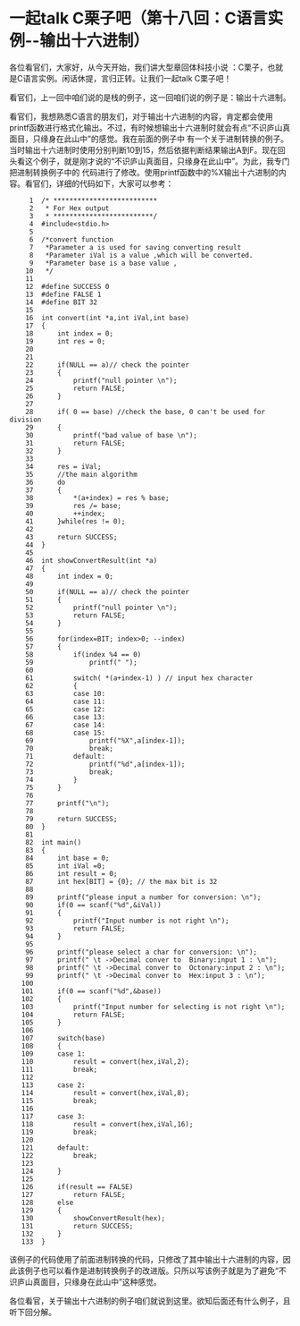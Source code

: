 # 一起talk C栗子吧（第十八回：C语言实例--输出十六进制）

各位看官们，大家好，从今天开始，我们讲大型章回体科技小说 ：C栗子，也就是C语言实例。闲话休提，言归正转。让我们一起talk C栗子吧！ 

看官们，上一回中咱们说的是栈的例子，这一回咱们说的例子是：输出十六进制。

看官们，我想熟悉C语言的朋友们，对于输出十六进制的内容，肯定都会使用printf函数进行格式化输出。不过，有时候想输出十六进制时就会有点“不识庐山真面目，只缘身在此山中”的感觉。我在前面的例子中
有一个关于进制转换的例子。当时输出十六进制时使用分别判断10到15，然后依据判断结果输出A到F。现在回头看这个例子，就是刚才说的“不识庐山真面目，只缘身在此山中”。为此，我专门把进制转换例子中的
代码进行了修改。使用printf函数中的%X输出十六进制的内容。看官们，详细的代码如下，大家可以参考：
```
     1	/* **************************
     2	 * For Hex output
     3	 * *************************/
     4	#include<stdio.h>
     5	
     6	/*convert function
     7	 *Parameter a is used for saving converting result
     8	 *Parameter iVal is a value ,which will be converted.
     9	 *Parameter base is a base value ,
    10	 */
    11	
    12	#define SUCCESS 0
    13	#define FALSE 1
    14	#define BIT 32
    15	
    16	int convert(int *a,int iVal,int base)
    17	{
    18		int index = 0;
    19		int res = 0;
    20	
    21	
    22		if(NULL == a)// check the pointer
    23		{
    24			printf("null pointer \n");
    25			return FALSE;
    26		}
    27		
    28		if( 0 == base) //check the base, 0 can't be used for division
    29		{
    30			printf("bad value of base \n");
    31			return FALSE;
    32		}
    33	
    34		res = iVal;
    35		//the main algorithm
    36		do
    37		{
    38			*(a+index) = res % base;
    39			res /= base;
    40			++index;
    41		}while(res != 0);
    42	
    43		return SUCCESS;
    44	}
    45	
    46	int showConvertResult(int *a)
    47	{
    48		int index = 0;
    49	
    50		if(NULL == a)// check the pointer
    51		{
    52			printf("null pointer \n");
    53			return FALSE;
    54		}
    55	
    56		for(index=BIT; index>0; --index)
    57		{
    58			if(index %4 == 0)
    59				printf(" ");
    60	
    61			switch( *(a+index-1) ) // input hex character
    62			{
    63			case 10:
    64			case 11:
    65			case 12:
    66			case 13:
    67			case 14:
    68			case 15:
    69				printf("%X",a[index-1]);
    70				break;
    71			default:
    72				printf("%d",a[index-1]);
    73				break;
    74			}
    75		}
    76	
    77		printf("\n");
    78	
    79		return SUCCESS;
    80	}
    81	
    82	int main()
    83	{
    84		int base = 0;
    85		int iVal =0;
    86		int result = 0;
    87		int hex[BIT] = {0}; // the max bit is 32
    88	
    89		printf("please input a number for conversion: \n");
    90		if(0 == scanf("%d",&iVal))
    91		{
    92			printf("Input number is not right \n");
    93			return FALSE;
    94		}
    95	
    96		printf("please select a char for conversion: \n");
    97		printf(" \t ->Decimal conver to  Binary:input 1 : \n");
    98		printf(" \t ->Decimal conver to  Octonary:input 2 : \n");
    99		printf(" \t ->Decimal conver to  Hex:input 3 : \n");
   100	
   101		if(0 == scanf("%d",&base))
   102		{
   103			printf("Input number for selecting is not right \n");
   104			return FALSE;
   105		}
   106	
   107		switch(base)
   108		{
   109		case 1:
   110			result = convert(hex,iVal,2);
   111			break;
   112	
   113		case 2:
   114			result = convert(hex,iVal,8);
   115			break;
   116	
   117		case 3:
   118			result = convert(hex,iVal,16);
   119			break;
   120	
   121		default:
   122			break;
   123	
   124		}
   125	
   126		if(result == FALSE)
   127			return FALSE;
   128		else 
   129		{
   130			showConvertResult(hex);
   131			return SUCCESS;
   132		}
   133	}
```

该例子的代码使用了前面进制转换的代码，只修改了其中输出十六进制的内容，因此该例子也可以看作是进制转换例子的改进版。只所以写该例子就是为了避免“不识庐山真面目，只缘身在此山中”这种感觉。

各位看官，关于输出十六进制的例子咱们就说到这里。欲知后面还有什么例子，且听下回分解。
